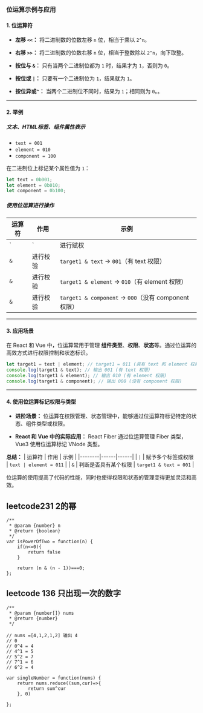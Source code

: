 ### **位运算示例与应用**

#### **1. 位运算符**

- **左移 `<<`：** 将二进制数的位数左移 `n` 位，相当于乘以 `2^n`。
  
- **右移 `>>`：** 将二进制数的位数右移 `n` 位，相当于整数除以 `2^n`，向下取整。

- **按位与 `&`：** 只有当两个二进制位都为 `1` 时，结果才为 `1`，否则为 `0`。

- **按位或 `|`：** 只要有一个二进制位为 `1`，结果就为 `1`。
- **按位异或`^`：** 当两个二进制位不同时，结果为 `1`；相同则为 `0`。。


---

#### **2. 举例**

##### **文本、HTML标签、组件属性表示**

- `text = 001`
- `element = 010`
- `component = 100`

在二进制位上标记某个属性值为 `1`：
```js
let text = 0b001;
let element = 0b010;
let component = 0b100;
```

##### **使用位运算进行操作**

| 运算符 | 作用 | 示例 |
|--------|------|------|
| `|`  | 进行赋权 | `let target1 = text | element` → `011` |
| `&`  | 进行校验 | `target1 & text` → `001`（有 text 权限） |
| `&`  | 进行校验 | `target1 & element` → `010`（有 element 权限） |
| `&`  | 进行校验 | `target1 & component` → `000`（没有 component 权限） |

---

#### **3. 应用场景**

在 React 和 Vue 中，位运算常用于管理 **组件类型**、**权限**、**状态**等。通过位运算的高效方式进行权限控制和状态标识。

```js
let target1 = text | element; // target1 = 011 (具有 text 和 element 权限)
console.log(target1 & text); // 输出 001 (有 text 权限)
console.log(target1 & element); // 输出 010 (有 element 权限)
console.log(target1 & component); // 输出 000 (没有 component 权限)
```

---

#### **4. 使用位运算标记权限与类型**

- **进阶场景：** 位运算在权限管理、状态管理中，能够通过位运算符标记特定的状态、组件类型或权限。
  
- **React 和 Vue 中的实际应用：** React Fiber 通过位运算管理 Fiber 类型，Vue3 使用位运算标记 VNode 类型。

**总结：**
| 运算符 | 作用 | 示例 |
|--------|------|------|
| `|`  | 赋予多个标签或权限 | `text | element = 011` |
| `&`  | 判断是否具有某个权限 | `target1 & text = 001` |

位运算的使用提高了代码的性能，同时也使得权限和状态的管理变得更加灵活和高效。



## leetcode231 2的幂

```
/**
 * @param {number} n
 * @return {boolean}
 */
var isPowerOfTwo = function(n) {
    if(n<=0){
        return false
    }

    return (n & (n - 1))===0;
};
```

## leetcode 136 只出现一次的数字
```
/**
 * @param {number[]} nums
 * @return {number}
 */

// nums =[4,1,2,1,2] 输出 4
// 0
// 0^4 = 4
// 4^1 = 5
// 5^2 = 7
// 7^1 = 6
// 6^2 = 4

var singleNumber = function(nums) {
    return nums.reduce((sum,cur)=>{
        return sum^cur
    }, 0)
    
};
```